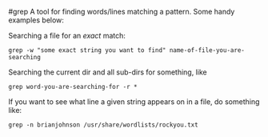 #grep
A tool for finding words/lines matching a pattern. Some handy examples below:

Searching a file for an *exact* match:

    grep -w "some exact string you want to find" name-of-file-you-are-searching

Searching the current dir and all sub-dirs for something, like 

    grep word-you-are-searching-for -r *

If you want to see what line a given string appears on in a file, do something like:

    grep -n brianjohnson /usr/share/wordlists/rockyou.txt